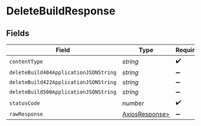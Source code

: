 # DeleteBuildResponse


## Fields

| Field                                                    | Type                                                     | Required                                                 | Description                                              |
| -------------------------------------------------------- | -------------------------------------------------------- | -------------------------------------------------------- | -------------------------------------------------------- |
| `contentType`                                            | *string*                                                 | :heavy_check_mark:                                       | N/A                                                      |
| `deleteBuild404ApplicationJSONString`                    | *string*                                                 | :heavy_minus_sign:                                       | N/A                                                      |
| `deleteBuild422ApplicationJSONString`                    | *string*                                                 | :heavy_minus_sign:                                       | N/A                                                      |
| `deleteBuild500ApplicationJSONString`                    | *string*                                                 | :heavy_minus_sign:                                       | N/A                                                      |
| `statusCode`                                             | *number*                                                 | :heavy_check_mark:                                       | N/A                                                      |
| `rawResponse`                                            | [AxiosResponse>](https://axios-http.com/docs/res_schema) | :heavy_minus_sign:                                       | N/A                                                      |